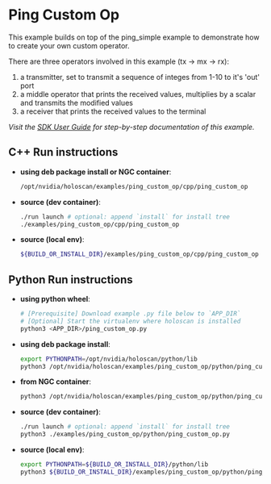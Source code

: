 # Ping Custom Op

This example builds on top of the ping_simple example to demonstrate how to create your own custom operator.

There are three operators involved in this example (tx -> mx -> rx):
   1. a transmitter, set to transmit a sequence of integes from 1-10 to it's 'out' port
   2. a middle operator that prints the received values, multiplies by a scalar and transmits the modified values
   3. a receiver that prints the received values to the terminal

*Visit the [SDK User Guide](https://docs.nvidia.com/holoscan/sdk-user-guide/examples/ping_custom_op.html) for step-by-step documentation of this example.*

## C++ Run instructions

* **using deb package install or NGC container**:
  ```bash
  /opt/nvidia/holoscan/examples/ping_custom_op/cpp/ping_custom_op
  ```
* **source (dev container)**:
  ```bash
  ./run launch # optional: append `install` for install tree
  ./examples/ping_custom_op/cpp/ping_custom_op
  ```
* **source (local env)**:
  ```bash
  ${BUILD_OR_INSTALL_DIR}/examples/ping_custom_op/cpp/ping_custom_op
  ```

## Python Run instructions

* **using python wheel**:
  ```bash
  # [Prerequisite] Download example .py file below to `APP_DIR`
  # [Optional] Start the virtualenv where holoscan is installed
  python3 <APP_DIR>/ping_custom_op.py
  ```
* **using deb package install**:
  ```bash
  export PYTHONPATH=/opt/nvidia/holoscan/python/lib
  python3 /opt/nvidia/holoscan/examples/ping_custom_op/python/ping_custom_op.py
  ```
* **from NGC container**:
  ```bash
  python3 /opt/nvidia/holoscan/examples/ping_custom_op/python/ping_custom_op.py
  ```
* **source (dev container)**:
  ```bash
  ./run launch # optional: append `install` for install tree
  python3 ./examples/ping_custom_op/python/ping_custom_op.py
  ```
* **source (local env)**:
  ```bash
  export PYTHONPATH=${BUILD_OR_INSTALL_DIR}/python/lib
  python3 ${BUILD_OR_INSTALL_DIR}/examples/ping_custom_op/python/ping_custom_op.py
  ```
